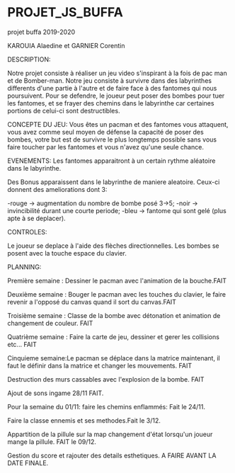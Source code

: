 # PROJET_JS_BUFFA
projet buffa 2019-2020

KAROUIA Alaedine et GARNIER Corentin

DESCRIPTION:

Notre projet consiste à réaliser un jeu video s'inspirant à la fois de pac man et de Bomber-man.
Notre jeu consiste à survivre dans des labyrinthes differents d'une partie à l'autre et de faire face à des fantomes qui nous poursuivent.
Pour se defendre, le joueur peut poser des bombes pour tuer les fantomes, et se frayer des chemins dans le labyrinthe car certaines portions de celui-ci sont destructibles.

CONCEPTE DU JEU:
Vous êtes un pacman et des fantomes vous attaquent, vous avez comme seul moyen de défense la capacité de poser des bombes, votre but est de survivre le plus longtemps possible sans vous faire toucher par les fantomes et vous n'avez qu'une seule chance.

EVENEMENTS:
Les fantomes apparaitront à un certain rythme aléatoire dans le labyrinthe.

Des Bonus apparaissent dans le labyrinthe de maniere aleatoire. Ceux-ci donnent des ameliorations dont 3:

-rouge -> augmentation du nombre de bombe posé 3->5;
-noir -> invincibilité durant une courte periode;
-bleu -> fantome qui sont gelé (plus apte à se deplacer).


CONTROLES:

Le joueur se deplace à l'aide des flèches directionnelles.
Les bombes se posent avec la touche espace du clavier.



PLANNING:

Première semaine : Dessiner le pacman avec l'animation de la bouche.FAIT

Deuxième semaine : Bouger le pacman avec les touches du clavier, le faire revenir a l'opposé du canvas quand il sort du canvas.FAIT

Troisième semaine : Classe de la bombe avec détonation et animation de changement de couleur. FAIT

Quatrième semaine : Faire la carte de jeu, dessiner et gerer les collisions etc... FAIT


Cinquieme semaine:Le pacman se déplace dans la matrice maintenant, il faut le définir dans la matrice et changer les mouvements. FAIT 
 
Destruction des murs cassables avec l'explosion de la bombe. FAIT

Ajout de sons ingame  28/11 FAIT.

 Pour la semaine du 01/11: faire les chemins enflammés: Fait le 24/11.
 
 Faire la classe ennemis et ses methodes.Fait le 3/12.

Appartition de la pillule sur la map changement d'état lorsqu'un joueur mange la pillule. FAIT le 09/12.

Gestion du score et rajouter des details esthetiques. A FAIRE AVANT LA DATE FINALE.


